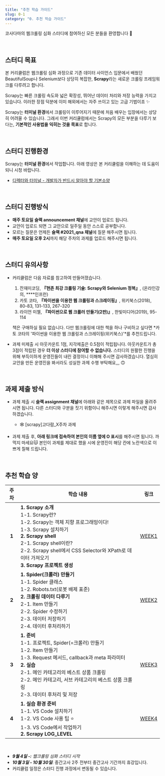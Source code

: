 ```yaml
---
title: "추천 학습 가이드"
slug: 0-1
category: "0. 추천 학습 가이드"
---
```


코사다마의 웹크롤링 심화 스터디에 참여하신 모든 분들을 환영합니다 🙌

<br>

## 스터디 목표

본 커리큘럼은 웹크롤링 심화 과정으로 기존 데이터 사이언스 입문에서 배웠던 BeautifulSoup나 Selenium보다 상당히 복잡한, **Scrapy**라는 새로운 크롤링 프레임워크를 다루려고 합니다.

Scrapy는 빠른 크롤링 속도와 넓은 확장성, 뛰어난 데이터 처리와 저장 능력을 가지고 있습니다. 이러한 장점 덕분에 이미 해외에서는 자주 쓰이고 있는 고급 기법이죠 ✨

Scrapy는 **터미널 환경**에서 크롤링이 이루어지기 때문에 처음 배우는 입장에서는 상당히 어려울 수 있습니다. 그래서 이번 커리큘럼에서는 Scrapy의 모든 부분을 다루기 보다는, **기본적인 사용법을 익히는 것을 목표**로 합니다. 

<br>

## 스터디 진행환경

Scrapy는 **터미널 환경**에서 작업합니다. 아래 영상은 본 커리큘럼을 이해하는 데 도움이 되니 시청 바랍니다.

- [디렉터와 터미널 - 개발자가 반드시 알아야 할 기본소양](https://www.youtube.com/watch?v=6z7FVYXnk3E&feature=youtu.be)

<br>

## 스터디 진행방식

- **매주 토요일** **슬랙 announcement 채널**에 교안이 업로드 됩니다.
- 교안이 업로드 되면 그 교안으로 일주일 동안 스스로 공부합니다.
- 모르는 질문은 언제든 **슬랙 #2021_qna 채널**에 질문 해주시면 됩니다.
- **매주 토요일 오후 2시**까지 해당 주차의 과제를 업로드 해주시면 됩니다.

<br>

## 스터디 유의사항

- 커리큘럼은 다음 자료를 참고하여 만들어졌습니다.
    1. 잔재미코딩, **『현존 최강 크롤링 기술: Scrapy와 Selenium 정복』**, (온라인강의, ****인프런)
    2. 카토 코타, **『파이썬을 이용한 웹 크롤링과 스크레이핑』**, 위키북스(2018), 80-83, 131-133, 267-320
    3. 라이언 미첼, **『파이썬으로 웹 크롤러 만들기(2판)』**, 한빛미디어(2019), 95-114
    
    책은 구매하실 필요 없습니다. 다만 웹크롤링에 대한 책을 하나 구비하고 싶다면 *카토 코타의 '파이썬을 이용한 웹 크롤링과 스크레이핑(위키북스)'*를 추천드립니다.
    
- 과제 미제출 시 아웃카운트 1점, 지각제출은 0.5점이 적립됩니다. 아웃카운트가 총 3점이 적립된 경우 **더 이상 스터디에 참여할 수 없습니다.** 스터디의 원활한 진행을 위해 부득이하게 운영진들이 내린 결정이니 이해해 주시면 감사하겠습니다. 열심히 교안을 만든 운영진을 봐서라도 성실한 과제 수행 부탁해요,,, 🙃

<br>

## 과제 제출 방식

- 과제 제출 시 **슬랙 assignment 채널**에 아래와 같은 제목으로 과제 파일을 올려주시면 됩니다. 다른 스터디와 구분을 짓기 위함이니 해주시면 이렇게 해주시면 감사하겠습니다.
  
    - 🕸️ [scrapy]고다람_X주차 과제
- 과제 제출 후, **아래 링크에 접속하여 본인의 이름 옆에 O 표시**를 해주시면 됩니다. 까먹지 마세요😽 본인이 과제를 제대로 했을 시에 운영진이 해당 칸에 노란색으로 이쁘게 칠해 드립니다.

<br>

## 추천 학습 양

| 주차  | 학습 내용                                                    | 링크                                                         |
| :---: | ------------------------------------------------------------ | ------------------------------------------------------------ |
| **1** | **1. Scrapy 소개**<br />    1-1. Scrapy란?    <br />    1-2. Scrapy는 객체 지향 프로그래밍이다!<br />    1-3. Scrapy 설치하기<br />**2. Scrapy shell**<br />    2-1. Scrapy shell이란?<br />    2-2. Scrapy shell에서 CSS Selector와 XPath로 데이터 가져오기<br />**3. Scrapy 프로젝트 생성** | [WEEK1](https://github.com/Team-COSADAMA/2021-Curriculum/blob/main/Advanced-WebCrawling/WEEK1.md) |
| **2** | **1. Spider(크롤러) 만들기**<br />    1-1. Spider 클래스<br />    1-2. Robots.txt(로봇 배제 표준)<br />**2. 크롤링 데이터 다루기**<br />    2-1. Item 만들기<br />    2-2. Spider 수정하기<br />    2-3. 데이터 저장하기<br />    2-4. 데이터 후처리하기 | [WEEK2](https://github.com/Team-COSADAMA/2021-Curriculum/blob/main/Advanced-WebCrawling/WEEK2.md) |
| **3** | **1. 준비**<br />    1-1. 프로젝트, Spider(=크롤러) 만들기<br />    1-2. Item 만들기<br />    1-3. Request 메서드, callback과 meta 파라미터<br />**2. 실습**<br />    2-1. 메인 카테고리의 베스트 상품 크롤링<br />    2-2. 메인 카테고리, 서브 카테고리의 베스트 상품 크롤링<br />    2-3. 데이터 후처리 및 저장 | [WEEK3](https://github.com/Team-COSADAMA/2021-Curriculum/blob/main/Advanced-WebCrawling/WEEK3.md) |
| **4** | **1. 실습 환경 준비**<br />    1-1. VS Code 설치하기<br />    1-2. VS Code 사용 팁 ⭐<br />    1-3. VS Code에서 작업하기<br />**2. Scrapy LOG_LEVEL** | [WEEK4](https://github.com/Team-COSADAMA/2021-Curriculum/blob/main/Advanced-WebCrawling/WEEK4.md) |

<br>

- ***9월 4일 -:** 웹크롤링 심화 스터디 시작*
- ***10월 3일 - 10월 30일***: 중간고사 2주 전부터 중간고사 기간까지 휴강입니다.
- 커리큘럼 일정은 스터디 진행 과정에서 변동될 수 있습니다.

<br>